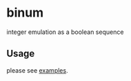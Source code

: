 # binum

integer emulation as a boolean sequence

## Usage

please see [examples](https://github.com/H1rono/binum/tree/main/examples).
